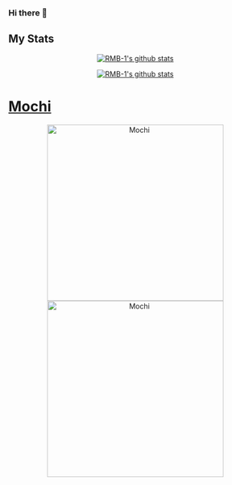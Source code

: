 ### Hi there 👋


## My Stats

<p align="center">
  <a href="https://github.com/RMB-1">
    <img src="https://github-readme-stats.vercel.app/api?username=RMB-1&count_private=true&include_all_commits=true&theme=tokyonight" alt="RMB-1's github stats">
</p>

<p align="center">
  <a href="https://github.com/RMB-1">
    <img src="https://github-readme-stats.vercel.app/api/top-langs/?username=glitchii&show_icons=true&&layout=compact&theme=tokyonight" alt="RMB-1's github stats">
</p>

# Mochi

<p align="center">
  <a href="https://botlist.me/bots/804376212138098750">
    <img src="https://botlist.me/api/v1/embed/804376212138098750" alt="Mochi" width="350">
  <a href="https://top.gg/bot/804376212138098750">
    <img src="https://top.gg/api/widget/804376212138098750.svg" alt="Mochi" width="350" />
  </a>
</p>
